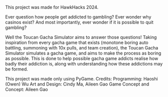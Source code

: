 This project was made for HawkHacks 2024.

Ever question how people get addicted to gambling? Ever wonder why casinos exist? And most importantly, ever wonder if it is possible to quit gambling?

Well the Toucan Gacha Simulator aims to answer those questions! 
Taking inspiration from every gacha game that exists (monotone boring auto battling, summoning with 10x pulls, and team creation), the Toucan Gacha Simulator simulates a gacha game, and aims to make the process as boring as possible.
This is done to help possible gacha game addicts realise how badly their addiction is, along with understanding how these addictions may be formed.

This project was made only using PyGame.
Credits:
Programming: Haoshi (Owen) Wu
Art and Design: Cindy Ma, Aileen Gao
Game Concept and Concept: Aileen Gao
